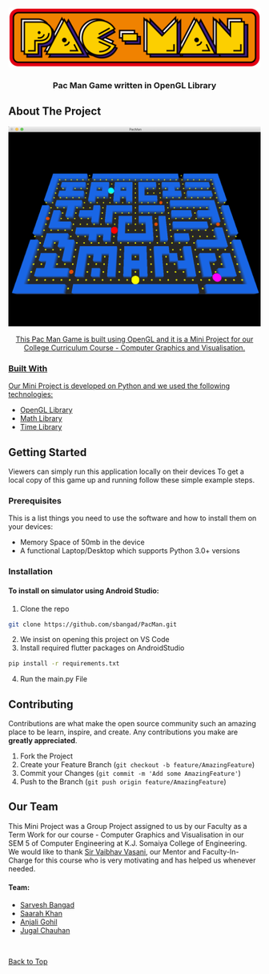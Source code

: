 <!-- PROJECT LOGO -->
<br />
<p align="center">
  <a href="https://github.com/sbangad/PacMan">
    <img src="logo.png" alt="Logo">
  </a>

  <h3 align="center">Pac Man Game written in OpenGL Library</h3>
</p>

<!-- ABOUT THE PROJECT -->
## About The Project
<p align="center">
    <a href="https://github.com/sbangad/PacMan">
    <img src="pacman.png">
</p>
<p align="center">
This Pac Man Game is built using OpenGL and it is a Mini Project for our College Curriculum Course - Computer Graphics and Visualisation.
</p>

### Built With
Our Mini Project is developed on Python and we used the following technologies:
* [OpenGL Library](https://www.opengl.org/)
* [Math Library](https://docs.python.org/3/library/math.html)
* [Time Library](https://docs.python.org/3/library/time.html)

<!-- GETTING STARTED -->
## Getting Started

Viewers can simply run this application locally on their devices
To get a local copy of this game up and running follow these simple example steps.

### Prerequisites

This is a list things you need to use the software and how to install them on your devices:

* Memory Space of 50mb in the device
* A functional Laptop/Desktop which supports Python 3.0+ versions

### Installation

#### To install on simulator using Android Studio:
1. Clone the repo
```sh
git clone https://github.com/sbangad/PacMan.git
```
2. We insist on opening this project on VS Code 
3. Install required flutter packages on AndroidStudio
```sh
pip install -r requirements.txt
```
4. Run the main.py File


<!-- CONTRIBUTING -->
## Contributing

Contributions are what make the open source community such an amazing place to be learn, inspire, and create. Any contributions you make are **greatly appreciated**.

1. Fork the Project
2. Create your Feature Branch (`git checkout -b feature/AmazingFeature`)
3. Commit your Changes (`git commit -m 'Add some AmazingFeature'`)
4. Push to the Branch (`git push origin feature/AmazingFeature`)

<!-- Our Team -->
## Our Team
This Mini Project was a Group Project assigned to us by our Faculty as a Term Work for our course - Computer Graphics and Visualisation in our SEM 5 of Computer Engineering at K.J. Somaiya College of Engineering.
<br />
We would like to thank [Sir Vaibhav Vasani](https://www.linkedin.com/in/vaibhav-vasani-460a4162/), our Mentor and Faculty-In-Charge for this course who is very motivating and has helped us whenever needed. 
#### Team:
* [Sarvesh Bangad](https://www.linkedin.com/in/sarvesh-bangad-450816193/)
* [Saarah Khan](https://www.linkedin.com/in/saarah-khan-79476717b/)
* [Anjali Gohil](https://www.linkedin.com/in/anjaligohil19/)
* [Jugal Chauhan](https://www.linkedin.com/in/jugal-chauhan-8422b9157/)

<br />

[Back to Top](https://github.com/sbangad/PacMan#About-The-Project)
